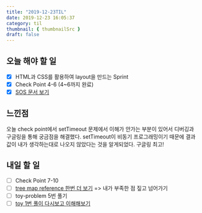 ```yaml
---
title: "2019-12-23TIL"
date: 2019-12-23 16:05:37
category: til
thumbnail: { thumbnailSrc }
draft: false
---
```


## 오늘 해야 할 일
- [x] HTML과 CSS를 활용하여 layout을 만드는 Sprint
- [x] Check Point 4-6 (4~6까지 완료)
- [x] [SOS 문서 보기](https://www.notion.so/Inheritance-Pattern-5eede8d20e9b440fbe44aeaaef80d954)

## 느낀점
오늘 check point에서 setTimeout 문제에서 이해가 안가는 부분이 있어서 디버깅과 구글링을 통해 궁금점을 해결했다. setTimeout이 비동기 프로그래밍이기 때문에 결과값이 내가 생각하는대로 나오지 않았다는 것을 알게되었다. 구글링 최고!


## 내일 할 일
- [ ] Check Point 7-10
- [ ] [tree map reference 한번 더 보기](https://velog.io/@yhe228/2019-12-19-1812-%EC%9E%91%EC%84%B1%EB%90%A8-3ok4ci6l1v) => 내가 부족한 점 짚고 넘어가기
- [ ] toy-problem 5번 풀기
- [ ] [toy 1번 풀이 다시보고 이해해보기](https://github.com/codestates/help-desk/issues/818)
